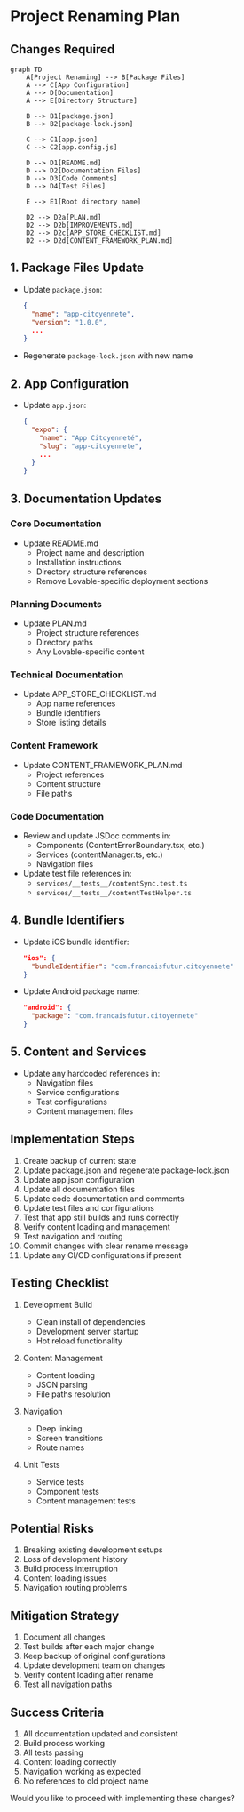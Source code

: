 # Project Renaming Plan

## Changes Required

```mermaid
graph TD
    A[Project Renaming] --> B[Package Files]
    A --> C[App Configuration]
    A --> D[Documentation]
    A --> E[Directory Structure]

    B --> B1[package.json]
    B --> B2[package-lock.json]
    
    C --> C1[app.json]
    C --> C2[app.config.js]
    
    D --> D1[README.md]
    D --> D2[Documentation Files]
    D --> D3[Code Comments]
    D --> D4[Test Files]
    
    E --> E1[Root directory name]

    D2 --> D2a[PLAN.md]
    D2 --> D2b[IMPROVEMENTS.md]
    D2 --> D2c[APP_STORE_CHECKLIST.md]
    D2 --> D2d[CONTENT_FRAMEWORK_PLAN.md]
```

## 1. Package Files Update
- Update `package.json`:
  ```json
  {
    "name": "app-citoyennete",
    "version": "1.0.0",
    ...
  }
  ```
- Regenerate `package-lock.json` with new name

## 2. App Configuration
- Update `app.json`:
  ```json
  {
    "expo": {
      "name": "App Citoyenneté",
      "slug": "app-citoyennete",
      ...
    }
  }
  ```

## 3. Documentation Updates

### Core Documentation
- Update README.md
  - Project name and description
  - Installation instructions
  - Directory structure references
  - Remove Lovable-specific deployment sections

### Planning Documents
- Update PLAN.md
  - Project structure references
  - Directory paths
  - Any Lovable-specific content

### Technical Documentation
- Update APP_STORE_CHECKLIST.md
  - App name references
  - Bundle identifiers
  - Store listing details

### Content Framework
- Update CONTENT_FRAMEWORK_PLAN.md
  - Project references
  - Content structure
  - File paths

### Code Documentation
- Review and update JSDoc comments in:
  - Components (ContentErrorBoundary.tsx, etc.)
  - Services (contentManager.ts, etc.)
  - Navigation files
- Update test file references in:
  - `services/__tests__/contentSync.test.ts`
  - `services/__tests__/contentTestHelper.ts`

## 4. Bundle Identifiers
- Update iOS bundle identifier:
  ```json
  "ios": {
    "bundleIdentifier": "com.francaisfutur.citoyennete"
  }
  ```
- Update Android package name:
  ```json
  "android": {
    "package": "com.francaisfutur.citoyennete"
  }
  ```

## 5. Content and Services
- Update any hardcoded references in:
  - Navigation files
  - Service configurations
  - Test configurations
  - Content management files

## Implementation Steps

1. Create backup of current state
2. Update package.json and regenerate package-lock.json
3. Update app.json configuration
4. Update all documentation files
5. Update code documentation and comments
6. Update test files and configurations
7. Test that app still builds and runs correctly
8. Verify content loading and management
9. Test navigation and routing
10. Commit changes with clear rename message
11. Update any CI/CD configurations if present

## Testing Checklist

1. Development Build
   - Clean install of dependencies
   - Development server startup
   - Hot reload functionality

2. Content Management
   - Content loading
   - JSON parsing
   - File paths resolution

3. Navigation
   - Deep linking
   - Screen transitions
   - Route names

4. Unit Tests
   - Service tests
   - Component tests
   - Content management tests

## Potential Risks

1. Breaking existing development setups
2. Loss of development history
3. Build process interruption
4. Content loading issues
5. Navigation routing problems

## Mitigation Strategy

1. Document all changes
2. Test builds after each major change
3. Keep backup of original configurations
4. Update development team on changes
5. Verify content loading after rename
6. Test all navigation paths

## Success Criteria

1. All documentation updated and consistent
2. Build process working
3. All tests passing
4. Content loading correctly
5. Navigation working as expected
6. No references to old project name

Would you like to proceed with implementing these changes?